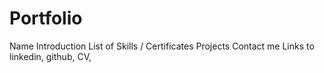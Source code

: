 # Portfolio

Name
Introduction
List of Skills / Certificates
Projects
Contact me
Links to linkedin, github, CV, 
#
